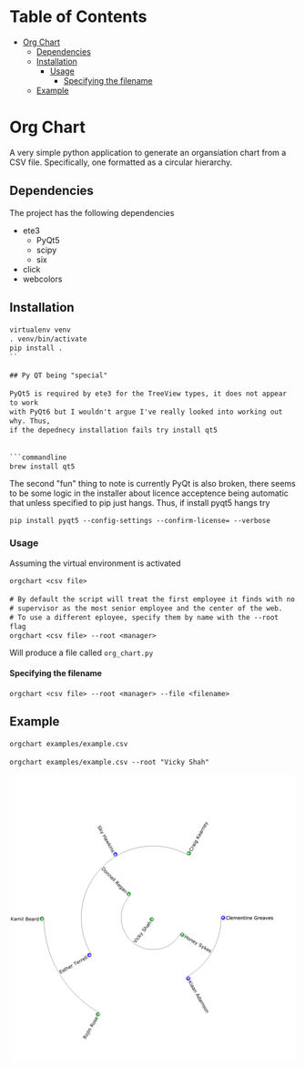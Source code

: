 # Table of Contents
<!-- ts -->
* [Org Chart](#org-chart)
    * [Dependencies](#dependencies)
    * [Installation](#installation)
        * [Usage](#usage)
            * [Specifying the filename](#specifying-the-filename)
    * [Example](#example)
<!-- te -->
# Org Chart

A very simple python application to generate an organsiation chart from a CSV 
file. Specifically, one formatted as a circular hierarchy. 

## Dependencies

The project has the following dependencies

* ete3
    * PyQt5
    * scipy
    * six
* click
* webcolors

## Installation

```shell script
virtualenv venv
. venv/bin/activate
pip install . 
``

## Py QT being "special"

PyQt5 is required by ete3 for the TreeView types, it does not appear to work
with PyQt6 but I wouldn't argue I've really looked into working out why. Thus,
if the depednecy installation fails try install qt5


```commandline
brew install qt5
```

The second "fun" thing to note is currently PyQt is also broken, there seems
to be some logic in the installer about licence acceptence being automatic
that unless specified to pip just hangs. Thus, if install pyqt5 hangs try

```
pip install pyqt5 --config-settings --confirm-license= --verbose
```

### Usage

Assuming the virtual environment is activated

```shell script
orgchart <csv file>

# By default the script will treat the first employee it finds with no
# supervisor as the most senior employee and the center of the web.
# To use a different eployee, specify them by name with the --root flag
orgchart <csv file> --root <manager>
```

Will produce a file called ``org_chart.py``

#### Specifying the filename

```shell script
orgchart <csv file> --root <manager> --file <filename>
```

## Example

```shell script
orgchart examples/example.csv

orgchart examples/example.csv --root "Vicky Shah"
```

![oc1](examples/oc1.png)

